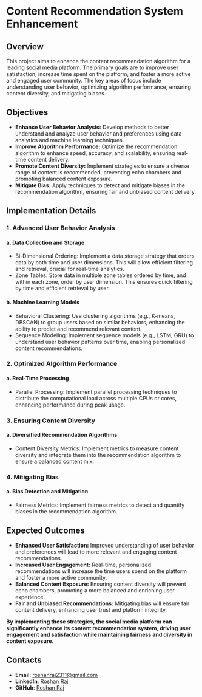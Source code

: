 # Content Recommendation System Enhancement

## Overview
This project aims to enhance the content recommendation algorithm for a leading social media platform. The primary goals are to improve user satisfaction, increase time spent on the platform, and foster a more active and engaged user community. The key areas of focus include understanding user behavior, optimizing algorithm performance, ensuring content diversity, and mitigating biases.

## Objectives
- **Enhance User Behavior Analysis:** Develop methods to better understand and analyze user behavior and preferences using data analytics and machine learning techniques.
- **Improve Algorithm Performance:** Optimize the recommendation algorithm to enhance speed, accuracy, and scalability, ensuring real-time content delivery.
- **Promote Content Diversity:** Implement strategies to ensure a diverse range of content is recommended, preventing echo chambers and promoting balanced content exposure.
- **Mitigate Bias:** Apply techniques to detect and mitigate biases in the recommendation algorithm, ensuring fair and unbiased content delivery.

## Implementation Details
### 1. Advanced User Behavior Analysis

#### a. Data Collection and Storage
- Bi-Dimensional Ordering: Implement a data storage strategy that orders data by both time and user dimensions. This will allow efficient filtering and retrieval, crucial for real-time analytics.
- Zone Tables: Store data in multiple zone tables ordered by time, and within each zone, order by user dimension. This ensures quick filtering by time and efficient retrieval by user.
#### b. Machine Learning Models
- Behavioral Clustering: Use clustering algorithms (e.g., K-means, DBSCAN) to group users based on similar behaviors, enhancing the ability to predict and recommend relevant content.
- Sequence Modeling: Implement sequence models (e.g., LSTM, GRU) to understand user behavior patterns over time, enabling personalized content recommendations.

### 2. Optimized Algorithm Performance
#### a. Real-Time Processing
- Parallel Processing: Implement parallel processing techniques to distribute the computational load across multiple CPUs or cores, enhancing performance during peak usage.

### 3. Ensuring Content Diversity
#### a. Diversified Recommendation Algorithms
- Content Diversity Metrics: Implement metrics to measure content diversity and integrate them into the recommendation algorithm to ensure a balanced content mix.

### 4. Mitigating Bias
#### a. Bias Detection and Mitigation
- Fairness Metrics: Implement fairness metrics to detect and quantify biases in the recommendation algorithm.


## Expected Outcomes
- **Enhanced User Satisfaction:** Improved understanding of user behavior and preferences will lead to more relevant and engaging content recommendations.
- **Increased User Engagement:** Real-time, personalized recommendations will increase the time users spend on the platform and foster a more active community.
- **Balanced Content Exposure:** Ensuring content diversity will prevent echo chambers, promoting a more balanced and enriching user experience.
- **Fair and Unbiased Recommendations:** Mitigating bias will ensure fair content delivery, enhancing user trust and platform integrity.

**By implementing these strategies, the social media platform can significantly enhance its content recommendation system, driving user engagement and satisfaction while maintaining fairness and diversity in content exposure.**

## Contacts

- **Email**: [roshanraj2311@gmail.com](mailto:roshanraj2311@gmail.com)
- **LinkedIn**: [Roshan Raj](edin.com/in/roshan-raj-22027b228/)
- **GitHub**: [Roshan Raj](https://github.com/roshanraj21/)
